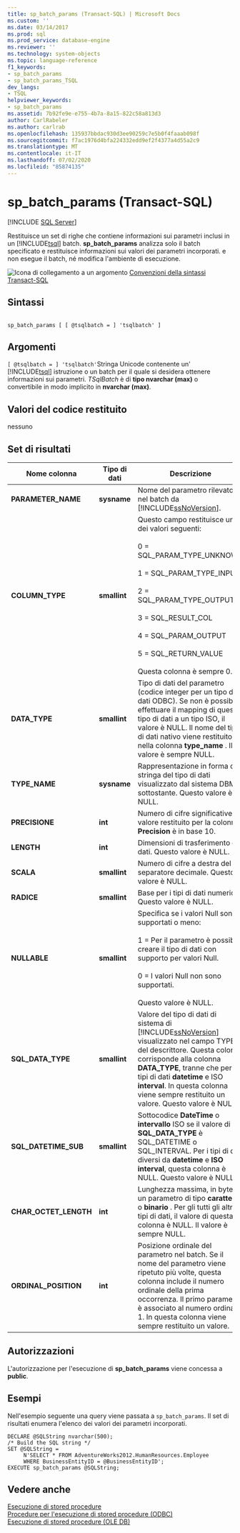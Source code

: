 ```yaml
---
title: sp_batch_params (Transact-SQL) | Microsoft Docs
ms.custom: ''
ms.date: 03/14/2017
ms.prod: sql
ms.prod_service: database-engine
ms.reviewer: ''
ms.technology: system-objects
ms.topic: language-reference
f1_keywords:
- sp_batch_params
- sp_batch_params_TSQL
dev_langs:
- TSQL
helpviewer_keywords:
- sp_batch_params
ms.assetid: 7b92fe9e-e755-4b7a-8a15-822c58a813d3
author: CarlRabeler
ms.author: carlrab
ms.openlocfilehash: 135937bbdac930d3ee90259c7e5b0f4faaab098f
ms.sourcegitcommit: f7ac1976d4bfa224332edd9ef2f4377a4d55a2c9
ms.translationtype: MT
ms.contentlocale: it-IT
ms.lasthandoff: 07/02/2020
ms.locfileid: "85874135"
---
```

# <a name="sp_batch_params-transact-sql"></a>sp_batch_params (Transact-SQL)
[!INCLUDE [SQL Server](../../includes/applies-to-version/sqlserver.md)]

  Restituisce un set di righe che contiene informazioni sui parametri inclusi in un [!INCLUDE[tsql](../../includes/tsql-md.md)] batch. **sp_batch_params** analizza solo il batch specificato e restituisce informazioni sui valori dei parametri incorporati. e non esegue il batch, né modifica l'ambiente di esecuzione.  
  
 ![Icona di collegamento a un argomento](../../database-engine/configure-windows/media/topic-link.gif "Icona di collegamento a un argomento") [Convenzioni della sintassi Transact-SQL](../../t-sql/language-elements/transact-sql-syntax-conventions-transact-sql.md)  
  
## <a name="syntax"></a>Sintassi  
  
```  
  
sp_batch_params [ [ @tsqlbatch = ] 'tsqlbatch' ]   
```  
  
## <a name="arguments"></a>Argomenti  
`[ @tsqlbatch = ] 'tsqlbatch'`Stringa Unicode contenente un' [!INCLUDE[tsql](../../includes/tsql-md.md)] istruzione o un batch per il quale si desidera ottenere informazioni sui parametri. *TSqlBatch* è di **tipo nvarchar (max)** o convertibile in modo implicito in **nvarchar (max)**.  
  
## <a name="return-code-values"></a>Valori del codice restituito  
 nessuno  
  
## <a name="result-sets"></a>Set di risultati  
  
|Nome colonna|Tipo di dati|Descrizione|  
|-----------------|---------------|-----------------|  
|**PARAMETER_NAME**|**sysname**|Nome del parametro rilevato nel batch da [!INCLUDE[ssNoVersion](../../includes/ssnoversion-md.md)].|  
|**COLUMN_TYPE**|**smallint**|Questo campo restituisce uno dei valori seguenti:<br /><br /> 0 = SQL_PARAM_TYPE_UNKNOWN<br /><br /> 1 = SQL_PARAM_TYPE_INPUT<br /><br /> 2 = SQL_PARAM_TYPE_OUTPUT<br /><br /> 3 = SQL_RESULT_COL<br /><br /> 4 = SQL_PARAM_OUTPUT<br /><br /> 5 = SQL_RETURN_VALUE<br /><br /> Questa colonna è sempre 0.|  
|**DATA_TYPE**|**smallint**|Tipo di dati del parametro (codice integer per un tipo di dati ODBC). Se non è possibile effettuare il mapping di questo tipo di dati a un tipo ISO, il valore è NULL. Il nome del tipo di dati nativo viene restituito nella colonna **type_name** . Il valore è sempre NULL.|  
|**TYPE_NAME**|**sysname**|Rappresentazione in forma di stringa del tipo di dati visualizzato dal sistema DBMS sottostante. Questo valore è NULL.|  
|**PRECISIONE**|**int**|Numero di cifre significative. Il valore restituito per la colonna **Precision** è in base 10.|  
|**LENGTH**|**int**|Dimensioni di trasferimento dei dati. Questo valore è NULL.|  
|**SCALA**|**smallint**|Numero di cifre a destra del separatore decimale. Questo valore è NULL.|  
|**RADICE**|**smallint**|Base per i tipi di dati numerici. Questo valore è NULL.|  
|**NULLABLE**|**smallint**|Specifica se i valori Null sono supportati o meno:<br /><br /> 1 = Per il parametro è possibile creare il tipo di dati con supporto per valori Null.<br /><br /> 0 = I valori Null non sono supportati.<br /><br /> Questo valore è NULL.|  
|**SQL_DATA_TYPE**|**smallint**|Valore del tipo di dati di sistema di [!INCLUDE[ssNoVersion](../../includes/ssnoversion-md.md)] visualizzato nel campo TYPE del descrittore. Questa colonna corrisponde alla colonna **DATA_TYPE**, tranne che per i tipi di dati **datetime** e ISO **interval**. In questa colonna viene sempre restituito un valore. Questo valore è NULL.|  
|**SQL_DATETIME_SUB**|**smallint**|Sottocodice **DateTime** o **intervallo** ISO se il valore di **SQL_DATA_TYPE** è SQL_DATETIME o SQL_INTERVAL. Per i tipi di dati diversi da **datetime** e **ISO interval**, questa colonna è NULL. Questo valore è NULL.|  
|**CHAR_OCTET_LENGTH**|**int**|Lunghezza massima, in byte, di un parametro di tipo **carattere** o **binario** . Per gli tutti gli altri tipi di dati, il valore di questa colonna è NULL. Il valore è sempre NULL.|  
|**ORDINAL_POSITION**|**int**|Posizione ordinale del parametro nel batch. Se il nome del parametro viene ripetuto più volte, questa colonna include il numero ordinale della prima occorrenza. Il primo parametro è associato al numero ordinale 1. In questa colonna viene sempre restituito un valore.|  
  
## <a name="permissions"></a>Autorizzazioni  
 L'autorizzazione per l'esecuzione di **sp_batch_params** viene concessa a **public**.  
  
## <a name="examples"></a>Esempi  
 Nell'esempio seguente una query viene passata a `sp_batch_params`. Il set di risultati enumera l'elenco dei valori dei parametri incorporati.  
  
```  
DECLARE @SQLString nvarchar(500);  
/* Build the SQL string */  
SET @SQLString =  
     N'SELECT * FROM AdventureWorks2012.HumanResources.Employee   
     WHERE BusinessEntityID = @BusinessEntityID';  
EXECUTE sp_batch_params @SQLString;  
```  
  
## <a name="see-also"></a>Vedere anche  
 [Esecuzione di stored procedure](../../relational-databases/native-client-odbc-stored-procedures/running-stored-procedures.md)   
 [Procedure per l'esecuzione di stored procedure &#40;ODBC&#41;](https://msdn.microsoft.com/library/c2220182-a23d-4475-b353-77a77ab613d6)   
 [Esecuzione di stored procedure &#40;OLE DB&#41;](../../relational-databases/native-client/ole-db/stored-procedures-running.md)  
  
  

